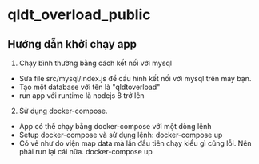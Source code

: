 # qldt_overload_public
## Hướng dẫn khởi chạy app
1. Chạy bình thường bằng cách kết nối với mysql
  - Sửa file src/mysql/index.js để cấu hình kết nối với mysql trên máy bạn.
  - Tạo một database với tên là "qldtoverload"
  - run app với runtime là nodejs 8 trở lên
2. Sử dụng docker-compose.
  - App có thể chạy bằng docker-compose với một dòng lệnh
  - Setup docker-compose và sử dụng lệnh: docker-compose up
  - Có vẻ như do viện map data mà lần đầu tiên chạy kiểu gì cũng lỗi. Nên phải run lại cái nữa. docker-compose up
